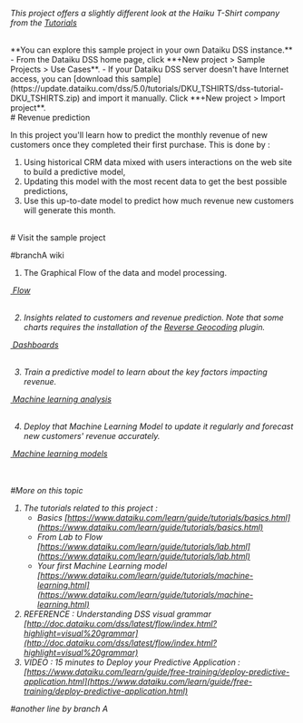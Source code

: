 _This project offers a slightly different look at the Haiku T-Shirt company from the [Tutorials](https://www.dataiku.com/learn/guide/tutorials/basics.html)_


<br/>
**You can explore this sample project in your own Dataiku DSS instance.**  
- From the Dataiku DSS home page, click **+New project > Sample Projects > Use Cases**.
- If your Dataiku DSS server doesn't have Internet access, you can [download this sample](https://update.dataiku.com/dss/5.0/tutorials/DKU_TSHIRTS/dss-tutorial-DKU_TSHIRTS.zip) and import it manually.  Click **+New project > Import project**.

<br/>
# Revenue prediction

In this project you'll learn how to predict the monthly revenue of new customers once they completed their first purchase.
This is done by :

1. Using historical CRM data mixed with users interactions on the web site to build a predictive model,
2. Updating this model with the most recent data to get the best possible predictions,
3. Use this up-to-date model to predict how much revenue new customers will generate this month.

<br/>
# Visit the sample project

#branchA wiki


1. The Graphical Flow of the data and model processing.<br/>
<p class="text-center">
<a href="/projects/DKU_TSHIRTS/flow/"  class="btn btn-datasets-color btn-cta-big-mod"><i class="icon-dku-sample_project" class="btn-cta-big-mod-icon" />&nbsp;Flow</a><br/><br/>
</p>

2. Insights related to customers and revenue prediction.
Note that some charts requires the installation of the [Reverse Geocoding](https://www.dataiku.com/community/plugins/info/geoadmin.html) plugin.
<p class="text-center">
<a href="/projects/DKU_TSHIRTS/dashboards/"  class="btn btn-datasets-color btn-cta-big-mod"><i class="icon-dku-sample_project" class="btn-cta-big-mod-icon" />&nbsp;Dashboards</a><br/><br/>
</p>


3. Train a predictive model to learn about the key factors impacting revenue.
<p class="text-center">
<a href="/projects/DKU_TSHIRTS/analysis/xXTYPWEJ/"  class="btn btn-datasets-color btn-cta-big-mod"><i class="icon-dku-sample_project" class="btn-cta-big-mod-icon" />&nbsp;Machine learning analysis</a><br/><br/>
</p>


4. Deploy that Machine Learning Model to update it regularly and forecast new customers' revenue accurately.
<p class="text-center">
<a href="/projects/DKU_TSHIRTS/analysis/gPd2KlKo/"  class="btn btn-datasets-color btn-cta-big-mod"><i class="icon-dku-sample_project" class="btn-cta-big-mod-icon" />&nbsp;Machine learning models</a><br/><br/>
</p>


<br/>
#More on this topic


1.  The tutorials related to this project :
    * Basics [https://www.dataiku.com/learn/guide/tutorials/basics.html](https://www.dataiku.com/learn/guide/tutorials/basics.html) 
    * From Lab to Flow [https://www.dataiku.com/learn/guide/tutorials/lab.html](https://www.dataiku.com/learn/guide/tutorials/lab.html)
    * Your first Machine Learning model [https://www.dataiku.com/learn/guide/tutorials/machine-learning.html](https://www.dataiku.com/learn/guide/tutorials/machine-learning.html)
2.  REFERENCE : Understanding DSS visual grammar [http://doc.dataiku.com/dss/latest/flow/index.html?highlight=visual%20grammar](http://doc.dataiku.com/dss/latest/flow/index.html?highlight=visual%20grammar)
3.  VIDEO : 15 minutes to Deploy your Predictive Application : [https://www.dataiku.com/learn/guide/free-training/deploy-predictive-application.html](https://www.dataiku.com/learn/guide/free-training/deploy-predictive-application.html)

#another line by branch A
